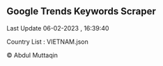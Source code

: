 

## Google Trends Keywords Scraper 
 
Last Update 06-02-2023 , 16:39:40

Country List :
VIETNAM.json



© Abdul Muttaqin 
